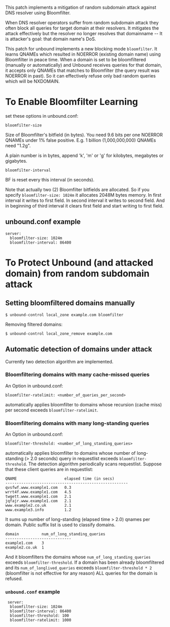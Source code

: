   This patch implements a mitigation of random subdomain attack against DNS resolver using Bloomfilter.

  When DNS resolver operators suffer from random subdomain attack they often block all queries for target domain at their resolvers. It mitigates the attack effectively but the resolver no longer resolves that domainname -- It is attacker's goal: that domain name's DoS. 

  This patch for unbound implements a new blocking mode `bloomfilter`. It learns QNAMEs which resulted in NOERROR (existing domain name) using Bloomfilter in peace time. When a domain is set to be bloomfiltered (manually or automatically) and Unbound receives queries for that domain, it accepts only QNAMEs that matches to Bloomfilter (the query result was NOERROR in past). So it can effectively refuse only bad random queries which will be NXDOMAIN.

# To Enable Bloomfilter Learning

  set these options in unbound.conf:

`bloomfilter-size`

  Size of Bloomfilter's bitfield (in bytes). You need 9.6 bits per one NOERROR QNAMEs under 1% false positive.
  E.g. 1 billion (1,000,000,000) QNAMEs need "1.2g".

  A plain number is in bytes, append 'k', 'm'  or  'g' for  kilobytes,  megabytes  or  gigabytes.

`bloomfilter-interval`

  BF is reset every this interval (in seconds).
  
Note that actually two (2) Bloomfilter bitfields are allocated. So if you specify `bloomfilter-size: 1024m` it allocates 2048M bytes memory. In first interval it writes to first field. In second interval it writes to second field. And in beginning of third interval it clears first field and start writing to first field. 

## unbound.conf example
    server:
      bloomfilter-size: 1024m
      bloomfilter-interval: 86400


# To Protect Unbound (and attacked domain) from random subdomain attack

## Setting bloomfiltered domains manually

    $ unbound-control local_zone example.com bloomfilter

Removing filtered domains:

    $ unbound-control local_zone_remove example.com
  
## Automatic detection of domains under attack

Currently two detection algorithm are implemented.

### Bloomfiltering domains with many cache-missed queries

An Option in unbound.conf:

    bloomfilter-ratelimit: <number_of_queries_per_second>

automatically applies bloomfilter to domains whose recursion (cache miss) per second exceeds `bloomfilter-ratelimit`.

### Bloomfiltering domains with many long-standing queries

An Option in unbound.conf:

    bloomfilter-threshold: <number_of_long_standing_queries>

automatically applies bloomfilter to domains whose number of long-standing (> 2.0 seconds) query in requestlist exceeds `bloomfilter-threshold`. The detection algorithm periodically scans requestlist. Suppose that these client queries are in requestlist:

    QNAME                     elapsed time (in secs)
    ------------------------------------------------------
    qvsfwf.www.example1.com   0.3
    wrrt4f.www.example1.com   4.5
    twgett.www.example1.com   2.1
    jqfajr.www.example1.com   2.1
    www.example2.co.uk        2.1
    www.example3.info         1.2

It sums up number of long-standing (elapsed time > 2.0) qnames per domain. Public suffix list is used to classify domains.

    domain          num_of_long_standing_queries
    -----------------------------
    example1.com    3
    example2.co.uk  1

And it bloomfilters the domains whose `num_of_long_standing_queries` exceeds `bloomfilter-threshold`.
If a domain has been already bloomfiltered and its `num_of_longlived_queries` exceeds `bloomfilter-threshold * 2` (bloomfilter is not effective for any reason) ALL queries for the domain is refused.

### `unbound.conf` example

     server:
      bloomfilter-size: 1024m
      bloomfilter-interval: 86400
      bloomfilter-threshold: 100
      bloomfilter-ratelimit: 1000
